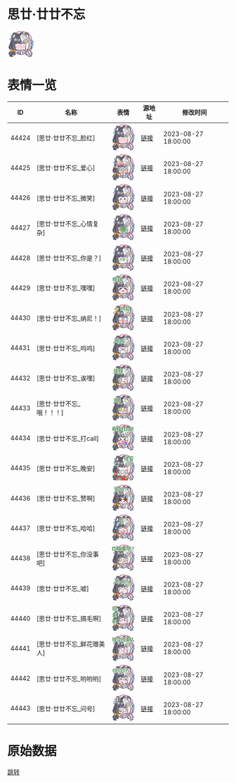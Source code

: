 # 思廿·廿廿不忘

<img src="./cover.png" height="60" alt="cover" />

# 表情一览

|ID|名称|表情|源地址|修改时间|
|----|----|----|----|----|
|44424|[思廿·廿廿不忘_脸红]|<img src="./pic/044424_%5B思廿·廿廿不忘_脸红%5D.png" height="60" alt="脸红"/>|[链接](https://i0.hdslb.com/bfs/garb/aaba8923348266c288366e8221e95952308d106a.png)|2023-08-27 18:00:00|
|44425|[思廿·廿廿不忘_爱心]|<img src="./pic/044425_%5B思廿·廿廿不忘_爱心%5D.png" height="60" alt="爱心"/>|[链接](https://i0.hdslb.com/bfs/garb/48ae1ec5b45570f5f7f08b4397a2d597f0ca18cd.png)|2023-08-27 18:00:00|
|44426|[思廿·廿廿不忘_微笑]|<img src="./pic/044426_%5B思廿·廿廿不忘_微笑%5D.png" height="60" alt="微笑"/>|[链接](https://i0.hdslb.com/bfs/garb/1f989e7ed3bea8974cdf11bf193336dbb3f8e865.png)|2023-08-27 18:00:00|
|44427|[思廿·廿廿不忘_心情复杂]|<img src="./pic/044427_%5B思廿·廿廿不忘_心情复杂%5D.png" height="60" alt="心情复杂"/>|[链接](https://i0.hdslb.com/bfs/garb/ff12fcb3d9895349ff6f84573ff236551782da66.png)|2023-08-27 18:00:00|
|44428|[思廿·廿廿不忘_你是？]|<img src="./pic/044428_%5B思廿·廿廿不忘_你是？%5D.png" height="60" alt="你是？"/>|[链接](https://i0.hdslb.com/bfs/garb/4eb1861c51e897d4cda485835984b4a5919c17ee.png)|2023-08-27 18:00:00|
|44429|[思廿·廿廿不忘_嘿嘿]|<img src="./pic/044429_%5B思廿·廿廿不忘_嘿嘿%5D.png" height="60" alt="嘿嘿"/>|[链接](https://i0.hdslb.com/bfs/garb/8530a9f18aab5d3ba22f103a65971fa67a35f5b8.png)|2023-08-27 18:00:00|
|44430|[思廿·廿廿不忘_纳尼！]|<img src="./pic/044430_%5B思廿·廿廿不忘_纳尼！%5D.png" height="60" alt="纳尼！"/>|[链接](https://i0.hdslb.com/bfs/garb/d6c1f5cd347b481f24fe4d7538b18834087b49cf.png)|2023-08-27 18:00:00|
|44431|[思廿·廿廿不忘_呜呜]|<img src="./pic/044431_%5B思廿·廿廿不忘_呜呜%5D.png" height="60" alt="呜呜"/>|[链接](https://i0.hdslb.com/bfs/garb/56c0ef8a651f29200542e09450fa6b0ff83bff4e.png)|2023-08-27 18:00:00|
|44432|[思廿·廿廿不忘_诶嘿]|<img src="./pic/044432_%5B思廿·廿廿不忘_诶嘿%5D.png" height="60" alt="诶嘿"/>|[链接](https://i0.hdslb.com/bfs/garb/0e018949c0f75d2393a53cb1f5d44a86e1ac020c.png)|2023-08-27 18:00:00|
|44433|[思廿·廿廿不忘_哦！！！]|<img src="./pic/044433_%5B思廿·廿廿不忘_哦！！！%5D.png" height="60" alt="哦！！！"/>|[链接](https://i0.hdslb.com/bfs/garb/8b5f3ded0f4cd24233ac0cc5d145add1ed4b39c3.png)|2023-08-27 18:00:00|
|44434|[思廿·廿廿不忘_打call]|<img src="./pic/044434_%5B思廿·廿廿不忘_打call%5D.png" height="60" alt="打call"/>|[链接](https://i0.hdslb.com/bfs/garb/d4f07bbc0167d5ea70f6e7c41d213d56ef0f5ddf.png)|2023-08-27 18:00:00|
|44435|[思廿·廿廿不忘_晚安]|<img src="./pic/044435_%5B思廿·廿廿不忘_晚安%5D.png" height="60" alt="晚安"/>|[链接](https://i0.hdslb.com/bfs/garb/52044023472af687591b28b5116b446800aa0829.png)|2023-08-27 18:00:00|
|44436|[思廿·廿廿不忘_赞啊]|<img src="./pic/044436_%5B思廿·廿廿不忘_赞啊%5D.png" height="60" alt="赞啊"/>|[链接](https://i0.hdslb.com/bfs/garb/a28479db3ec1b6489ab2eddab751c0ff1af8f878.png)|2023-08-27 18:00:00|
|44437|[思廿·廿廿不忘_哈哈]|<img src="./pic/044437_%5B思廿·廿廿不忘_哈哈%5D.png" height="60" alt="哈哈"/>|[链接](https://i0.hdslb.com/bfs/garb/133c52bc7e1bc8f54e330c2bda168ef4d60a2421.png)|2023-08-27 18:00:00|
|44438|[思廿·廿廿不忘_你没事吧]|<img src="./pic/044438_%5B思廿·廿廿不忘_你没事吧%5D.png" height="60" alt="你没事吧"/>|[链接](https://i0.hdslb.com/bfs/garb/5a3652d432b3c83dcf11f8d1d5e2b1a07bfb26f2.png)|2023-08-27 18:00:00|
|44439|[思廿·廿廿不忘_嘘]|<img src="./pic/044439_%5B思廿·廿廿不忘_嘘%5D.png" height="60" alt="嘘"/>|[链接](https://i0.hdslb.com/bfs/garb/b5bd833c3b2509ff249cd3a4c95e90cebad20bd0.png)|2023-08-27 18:00:00|
|44440|[思廿·廿廿不忘_搞毛啊]|<img src="./pic/044440_%5B思廿·廿廿不忘_搞毛啊%5D.png" height="60" alt="搞毛啊"/>|[链接](https://i0.hdslb.com/bfs/garb/6f5c62a10607e02f2240e8d5c6479aaa878ea01f.png)|2023-08-27 18:00:00|
|44441|[思廿·廿廿不忘_鲜花赠美人]|<img src="./pic/044441_%5B思廿·廿廿不忘_鲜花赠美人%5D.png" height="60" alt="鲜花赠美人"/>|[链接](https://i0.hdslb.com/bfs/garb/710a6c34838d5e87bf8a65c6032d4233f452b73b.png)|2023-08-27 18:00:00|
|44442|[思廿·廿廿不忘_哟哟哟]|<img src="./pic/044442_%5B思廿·廿廿不忘_哟哟哟%5D.png" height="60" alt="哟哟哟"/>|[链接](https://i0.hdslb.com/bfs/garb/8991d88c742625109caef39cdfb2ebf596a2f088.png)|2023-08-27 18:00:00|
|44443|[思廿·廿廿不忘_问号]|<img src="./pic/044443_%5B思廿·廿廿不忘_问号%5D.png" height="60" alt="问号"/>|[链接](https://i0.hdslb.com/bfs/garb/10ec9fa943f8c316731a6eaf24063304ddde1053.png)|2023-08-27 18:00:00|

# 原始数据

[跳转](./raw.json)

